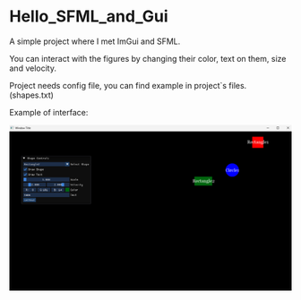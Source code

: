 # Hello_SFML_and_Gui
A simple project where I met ImGui and SFML. 

You can interact with the figures by changing their color, text on them, size and velocity.

Project needs config file, you can find example in project`s files. (shapes.txt)

Example of interface:

![](example.png)
